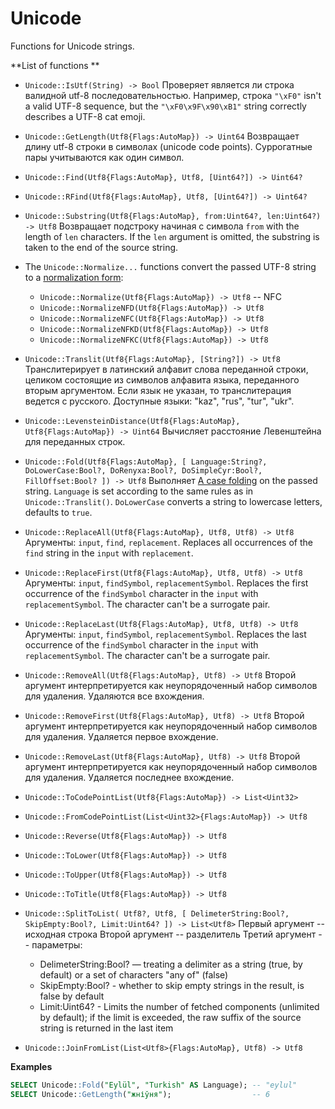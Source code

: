 # Unicode

Functions for Unicode strings.

**List of functions **

* ```Unicode::IsUtf(String) -> Bool```
Проверяет является ли строка валидной utf-8 последовательностью. Например, строка ```"\xF0"``` isn't a valid UTF-8 sequence, but the ```"\xF0\x9F\x90\xB1"```  string correctly describes a UTF-8 cat emoji.

* ```Unicode::GetLength(Utf8{Flags:AutoMap}) -> Uint64```
Возвращает длину utf-8 строки в символах (unicode code points). Суррогатные пары учитываются как один символ.

* ```Unicode::Find(Utf8{Flags:AutoMap}, Utf8, [Uint64?]) -> Uint64?```

* ```Unicode::RFind(Utf8{Flags:AutoMap}, Utf8, [Uint64?]) -> Uint64?```

* ```Unicode::Substring(Utf8{Flags:AutoMap}, from:Uint64?, len:Uint64?) -> Utf8```
Возвращает подстроку начиная с символа ```from``` with the length of ```len``` characters. If the ```len``` argument is omitted, the substring is taken to the end of the source string.

* The ```Unicode::Normalize...``` functions convert the passed UTF-8 string to a [normalization form](https://unicode.org/reports/tr15/#Norm_Forms):
  * ```Unicode::Normalize(Utf8{Flags:AutoMap}) -> Utf8``` -- NFC
  * ```Unicode::NormalizeNFD(Utf8{Flags:AutoMap}) -> Utf8```
  * ```Unicode::NormalizeNFC(Utf8{Flags:AutoMap}) -> Utf8```
  * ```Unicode::NormalizeNFKD(Utf8{Flags:AutoMap}) -> Utf8```
  * ```Unicode::NormalizeNFKC(Utf8{Flags:AutoMap}) -> Utf8```

* ```Unicode::Translit(Utf8{Flags:AutoMap}, [String?]) -> Utf8```
Транслитерирует в латинский алфавит слова переданной строки, целиком состоящие из символов алфавита языка, переданного вторым аргументом. Если язык не указан, то транслитерация ведется с русского. Доступные языки: "kaz", "rus", "tur", "ukr".

* ```Unicode::LevensteinDistance(Utf8{Flags:AutoMap}, Utf8{Flags:AutoMap}) -> Uint64```
Вычисляет расстояние Левенштейна для переданных строк.

* ```Unicode::Fold(Utf8{Flags:AutoMap}, [ Language:String?, DoLowerCase:Bool?, DoRenyxa:Bool?, DoSimpleCyr:Bool?, FillOffset:Bool? ]) -> Utf8```
Выполняет [A case folding](https://www.w3.org/TR/charmod-norm/#definitionCaseFolding) on the passed string. ```Language``` is set according to the same rules as in ```Unicode::Translit()```. ```DoLowerCase``` converts a string to lowercase letters, defaults to ```true```.

* ```Unicode::ReplaceAll(Utf8{Flags:AutoMap}, Utf8, Utf8) -> Utf8```
Aргументы: ```input```, ```find```, ```replacement```. Replaces all occurrences of the ```find``` string in the ```input``` with ```replacement```.

* ```Unicode::ReplaceFirst(Utf8{Flags:AutoMap}, Utf8, Utf8) -> Utf8```
Aргументы: ```input```, ```findSymbol```, ```replacementSymbol```. Replaces the first occurrence of the ```findSymbol``` character in the  ```input``` with ```replacementSymbol```. The character can't be a surrogate pair.

* ```Unicode::ReplaceLast(Utf8{Flags:AutoMap}, Utf8, Utf8) -> Utf8```
Aргументы: ```input```, ```findSymbol```, ```replacementSymbol```. Replaces the last occurrence of the ```findSymbol``` character in the ```input``` with ```replacementSymbol```. The character can't be a surrogate pair.

* ```Unicode::RemoveAll(Utf8{Flags:AutoMap}, Utf8) -> Utf8```
Второй аргумент интерпретируется как неупорядоченный набор символов для удаления. Удаляются все вхождения.

* ```Unicode::RemoveFirst(Utf8{Flags:AutoMap}, Utf8) -> Utf8```
Второй аргумент интерпретируется как неупорядоченный набор символов для удаления. Удаляется первое вхождение.

* ```Unicode::RemoveLast(Utf8{Flags:AutoMap}, Utf8) -> Utf8```
Второй аргумент интерпретируется как неупорядоченный набор символов для удаления. Удаляется последнее вхождение.

* ```Unicode::ToCodePointList(Utf8{Flags:AutoMap}) -> List<Uint32>```

* ```Unicode::FromCodePointList(List<Uint32>{Flags:AutoMap}) -> Utf8```

* ```Unicode::Reverse(Utf8{Flags:AutoMap}) -> Utf8```

* ```Unicode::ToLower(Utf8{Flags:AutoMap}) -> Utf8```

* ```Unicode::ToUpper(Utf8{Flags:AutoMap}) -> Utf8```

* ```Unicode::ToTitle(Utf8{Flags:AutoMap}) -> Utf8```

* ```Unicode::SplitToList( Utf8?, Utf8, [ DelimeterString:Bool?,  SkipEmpty:Bool?, Limit:Uint64? ]) -> List<Utf8>```
Первый аргумент -- исходная строка
Второй аргумент -- разделитель
Третий аргумент -- параметры:
    - DelimeterString:Bool? — treating a delimiter as a string (true, by default) or a set of characters "any of" (false)
    - SkipEmpty:Bool? - whether to skip empty strings in the result, is false by default
    - Limit:Uint64? - Limits the number of fetched components (unlimited by default); if the limit is exceeded, the raw suffix of the source string is returned in the last item

* ```Unicode::JoinFromList(List<Utf8>{Flags:AutoMap}, Utf8) -> Utf8```

**Examples**

```sql
SELECT Unicode::Fold("Eylül", "Turkish" AS Language); -- "eylul"
SELECT Unicode::GetLength("жніўня");                  -- 6
```

